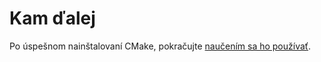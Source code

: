 # Kam ďalej

Po úspešnom nainštalovaní CMake, pokračujte [naučením sa ho používať](../cmake/use.md).